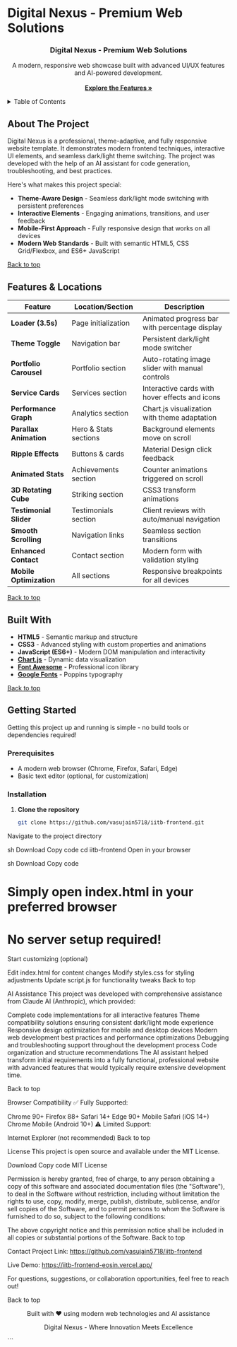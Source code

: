 # Digital Nexus - Premium Web Solutions

<div align="center">
  <h3 align="center">Digital Nexus - Premium Web Solutions</h3>
  <p align="center">
    A modern, responsive web showcase built with advanced UI/UX features and AI-powered development.
    <br />
    <br />
    <a href="#about-the-project"><strong>Explore the Features »</strong></a>
  </p>
</div>

<details>
  <summary>Table of Contents</summary>
  <ol>
    <li><a href="#about-the-project">About The Project</a></li>
    <li><a href="#features--locations">Features & Locations</a></li>
    <li><a href="#built-with">Built With</a></li>
    <li><a href="#getting-started">Getting Started</a></li>
    <li><a href="#ai-assistance">AI Assistance</a></li>
    <li><a href="#browser-compatibility">Browser Compatibility</a></li>
    <li><a href="#license">License</a></li>
    <li><a href="#contact">Contact</a></li>
  </ol>
</details>

## About The Project

Digital Nexus is a professional, theme-adaptive, and fully responsive website template. It demonstrates modern frontend techniques, interactive UI elements, and seamless dark/light theme switching. The project was developed with the help of an AI assistant for code generation, troubleshooting, and best practices.

Here's what makes this project special:
* **Theme-Aware Design** - Seamless dark/light mode switching with persistent preferences
* **Interactive Elements** - Engaging animations, transitions, and user feedback
* **Mobile-First Approach** - Fully responsive design that works on all devices
* **Modern Web Standards** - Built with semantic HTML5, CSS Grid/Flexbox, and ES6+ JavaScript

[Back to top](#digital-nexus---premium-web-solutions)

## Features & Locations

| Feature                | Location/Section         | Description                                      |
|------------------------|-------------------------|--------------------------------------------------|
| **Loader (3.5s)**     | Page initialization     | Animated progress bar with percentage display     |
| **Theme Toggle**       | Navigation bar          | Persistent dark/light mode switcher              |
| **Portfolio Carousel** | Portfolio section       | Auto-rotating image slider with manual controls  |
| **Service Cards**      | Services section        | Interactive cards with hover effects and icons   |
| **Performance Graph**  | Analytics section       | Chart.js visualization with theme adaptation     |
| **Parallax Animation** | Hero & Stats sections   | Background elements move on scroll               |
| **Ripple Effects**     | Buttons & cards         | Material Design click feedback                   |
| **Animated Stats**     | Achievements section    | Counter animations triggered on scroll           |
| **3D Rotating Cube**   | Striking section        | CSS3 transform animations                        |
| **Testimonial Slider** | Testimonials section    | Client reviews with auto/manual navigation       |
| **Smooth Scrolling**   | Navigation links        | Seamless section transitions                     |
| **Enhanced Contact**   | Contact section         | Modern form with validation styling              |
| **Mobile Optimization**| All sections            | Responsive breakpoints for all devices           |

[Back to top](#digital-nexus---premium-web-solutions)

## Built With

* **HTML5** - Semantic markup and structure
* **CSS3** - Advanced styling with custom properties and animations
* **JavaScript (ES6+)** - Modern DOM manipulation and interactivity
* **[Chart.js](https://www.chartjs.org/)** - Dynamic data visualization
* **[Font Awesome](https://fontawesome.com/)** - Professional icon library
* **[Google Fonts](https://fonts.google.com/specimen/Poppins)** - Poppins typography

[Back to top](#digital-nexus---premium-web-solutions)

## Getting Started

Getting this project up and running is simple - no build tools or dependencies required!

### Prerequisites
* A modern web browser (Chrome, Firefox, Safari, Edge)
* Basic text editor (optional, for customization)

### Installation

1. **Clone the repository**
   ```sh
   git clone https://github.com/vasujain5718/iitb-frontend.git
Navigate to the project directory

sh
Download
Copy code
cd iitb-frontend
Open in your browser

sh
Download
Copy code
# Simply open index.html in your preferred browser
# No server setup required!
Start customizing (optional)

Edit index.html for content changes
Modify styles.css for styling adjustments
Update script.js for functionality tweaks
Back to top

AI Assistance
This project was developed with comprehensive assistance from Claude AI (Anthropic), which provided:

Complete code implementations for all interactive features
Theme compatibility solutions ensuring consistent dark/light mode experience
Responsive design optimization for mobile and desktop devices
Modern web development best practices and performance optimizations
Debugging and troubleshooting support throughout the development process
Code organization and structure recommendations
The AI assistant helped transform initial requirements into a fully functional, professional website with advanced features that would typically require extensive development time.

Back to top

Browser Compatibility
✅ Fully Supported:

Chrome 90+
Firefox 88+
Safari 14+
Edge 90+
Mobile Safari (iOS 14+)
Chrome Mobile (Android 10+)
⚠️ Limited Support:

Internet Explorer (not recommended)
Back to top

License
This project is open source and available under the MIT License.

Download
Copy code
MIT License

Permission is hereby granted, free of charge, to any person obtaining a copy
of this software and associated documentation files (the "Software"), to deal
in the Software without restriction, including without limitation the rights
to use, copy, modify, merge, publish, distribute, sublicense, and/or sell
copies of the Software, and to permit persons to whom the Software is
furnished to do so, subject to the following conditions:

The above copyright notice and this permission notice shall be included in all
copies or substantial portions of the Software.
Back to top

Contact
Project Link: https://github.com/vasujain5718/iitb-frontend

Live Demo: https://iitb-frontend-eosin.vercel.app/

For questions, suggestions, or collaboration opportunities, feel free to reach out!

Back to top

<div align="center">
Built with ❤️ using modern web technologies and AI assistance

Digital Nexus - Where Innovation Meets Excellence

</div> ```
